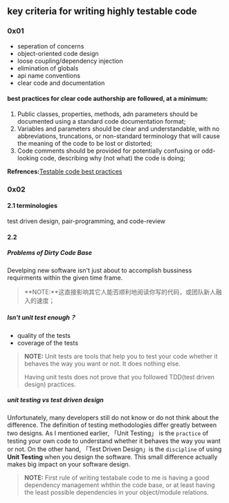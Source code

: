 ## key criteria for writing highly testable code

### 0x01

- seperation of concerns
- object-oriented code design
- loose coupling/dependency injection
- elimination of globals
- api name conventions
- clear code and documentation

#### best practices for clear code authorship are followed, at a minimum:

1. Public classes, properties, methods, adn parameters should be documented using a standard code documentation format;
2. Variables and parameters should be clear and understandable, with no abbreviations, truncations, or non-standard terminology that will cause the meaning of the code to be lost or distorted;
3. Code comments should be provided for potentially confusing or odd-looking code, describing why (not what) the code is doing;

**Refrences:**[Testable code best practices](https://www.sitepen.com/blog/2014/07/11/testable-code-best-practices/)

### 0x02

#### 2.1 terminologies

test driven design, pair-programming, and code-review

#### 2.2 

##### Problems of Dirty Code Base

Develping new software isn't just about to accomplish bussiness requirments within the given time frame.

> **NOTE:**这直接影响其它人能否顺利地阅读你写的代码，或团队新人融入的速度；

##### Isn't unit test enough？

- quality of the tests
- coverage of the tests

> **NOTE:** Unit tests are tools that help you to test your code whether it behaves the way you want or not. It does nothing else.
> 
> Having unit tests does not prove that you followed TDD(test driven design) practices.

##### unit testing vs test driven design

Unfortunately, many developers still do not know or do not think about the difference. The definition of testing methodologies differ greatly between two designs. As I mentioned earlier, 「Unit Testing」 is the `practice` of testing your own code to understand whether it behaves the way you want or not. On the other hand, 「Test Driven Design」is the `discipline` of using **Unit Testing** when you design the software. This small difference actually makes big impact on your software design.

> **NOTE:** First rule of writing testabale code to me is having a good dependency management  whthin the code base, or at least having the least possible dependencies in your object/module relations.
